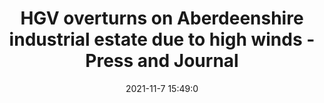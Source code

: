 ---
"title": "HGV overturns on Aberdeenshire industrial estate due to high winds - Press and Journal"
"date": "2021-11-7 15:49:0"
"feed_name": "GOOGLENEWSINDUSTRIAL"
"feed_website": "https://news.google.com/search?q=industrial%2Bincident&hl=en-US&gl=US&ceid=US:en"
"feed_rss": "https://news.google.com/rss/search?q=industrial%2Bincident&hl=en-US&gl=US&ceid=US:en"
"link": "https://www.pressandjournal.co.uk/fp/news/aberdeen-aberdeenshire/3655017/hgv-overturns-on-aberdeenshire-industrial-estate-due-to-high-winds/"
"source": "{'href': 'https://www.pressandjournal.co.uk', 'title': 'Press and Journal'}"
"file": "_posts/2021-1-1-3e6e09161ffc2ca4ce2913e93e42465eb38b9c6e.md"
"accident": "0"
"drilling": "0"
"dead": "0"
"injured": "0"
"arrested": "0"
"place": "unknown place"
"where": "unknown site"
"causes": "unknown"
"place_uri": "unknown place"
---